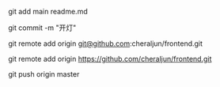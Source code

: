 git add main readme.md

git commit -m "开灯"

git remote add origin git@github.com:cheraljun/frontend.git

git remote add origin https://github.com/cheraljun/frontend.git

git push origin master